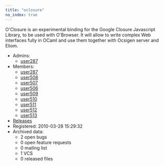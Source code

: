 ```yaml
---
title: "oclosure"
no_index: true
---
```


O'Closure is an experimental binding for the Google Closure Javascript Library, to be used with O'Browser. It will allow to write complex Web interfaces fully in OCaml and use them together with Ocsigen server and Eliom.


* Admins:
  * [user287](/users/user287)
* Members:
  * [user287](/users/user287)
  * [user508](/users/user508)
  * [user507](/users/user507)
  * [user506](/users/user506)
  * [user509](/users/user509)
  * [user510](/users/user510)
  * [user511](/users/user511)
  * [user512](/users/user512)
  * [user513](/users/user513)
* [Releases](https://download.ocamlcore.org/oclosure)
* Registered: 2010-03-28 15:29:32
* Archived data:
  * 2 open bugs
  * 0 open feature requests
  * 0 mailing list
  * 1 VCS
  * 0 released files
